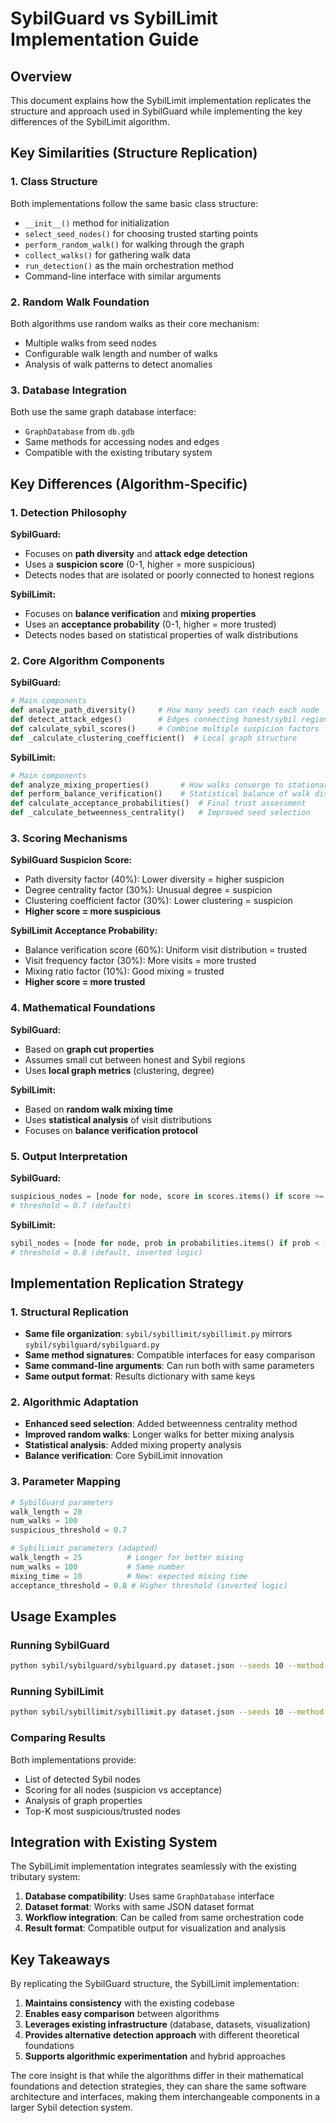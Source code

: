 # SybilGuard vs SybilLimit Implementation Guide

## Overview

This document explains how the SybilLimit implementation replicates the structure and approach used in SybilGuard while implementing the key differences of the SybilLimit algorithm.

## Key Similarities (Structure Replication)

### 1. Class Structure
Both implementations follow the same basic class structure:
- `__init__()` method for initialization
- `select_seed_nodes()` for choosing trusted starting points
- `perform_random_walk()` for walking through the graph
- `collect_walks()` for gathering walk data
- `run_detection()` as the main orchestration method
- Command-line interface with similar arguments

### 2. Random Walk Foundation
Both algorithms use random walks as their core mechanism:
- Multiple walks from seed nodes
- Configurable walk length and number of walks
- Analysis of walk patterns to detect anomalies

### 3. Database Integration
Both use the same graph database interface:
- `GraphDatabase` from `db.gdb`
- Same methods for accessing nodes and edges
- Compatible with the existing tributary system

## Key Differences (Algorithm-Specific)

### 1. Detection Philosophy

**SybilGuard:**
- Focuses on **path diversity** and **attack edge detection**
- Uses a **suspicion score** (0-1, higher = more suspicious)
- Detects nodes that are isolated or poorly connected to honest regions

**SybilLimit:**
- Focuses on **balance verification** and **mixing properties**
- Uses an **acceptance probability** (0-1, higher = more trusted)
- Detects nodes based on statistical properties of walk distributions

### 2. Core Algorithm Components

**SybilGuard:**
```python
# Main components
def analyze_path_diversity()     # How many seeds can reach each node
def detect_attack_edges()        # Edges connecting honest/sybil regions  
def calculate_sybil_scores()     # Combine multiple suspicion factors
def _calculate_clustering_coefficient()  # Local graph structure
```

**SybilLimit:**
```python
# Main components  
def analyze_mixing_properties()       # How walks converge to stationary distribution
def perform_balance_verification()    # Statistical balance of walk distributions
def calculate_acceptance_probabilities()  # Final trust assessment
def _calculate_betweenness_centrality()   # Improved seed selection
```

### 3. Scoring Mechanisms

**SybilGuard Suspicion Score:**
- Path diversity factor (40%): Lower diversity = higher suspicion
- Degree centrality factor (30%): Unusual degree = suspicion  
- Clustering coefficient factor (30%): Lower clustering = suspicion
- **Higher score = more suspicious**

**SybilLimit Acceptance Probability:**
- Balance verification score (60%): Uniform visit distribution = trusted
- Visit frequency factor (30%): More visits = more trusted
- Mixing ratio factor (10%): Good mixing = trusted  
- **Higher score = more trusted**

### 4. Mathematical Foundations

**SybilGuard:**
- Based on **graph cut properties**
- Assumes small cut between honest and Sybil regions
- Uses **local graph metrics** (clustering, degree)

**SybilLimit:**
- Based on **random walk mixing time**
- Uses **statistical analysis** of visit distributions
- Focuses on **balance verification protocol**

### 5. Output Interpretation

**SybilGuard:**
```python
suspicious_nodes = [node for node, score in scores.items() if score >= threshold]
# threshold = 0.7 (default)
```

**SybilLimit:**
```python
sybil_nodes = [node for node, prob in probabilities.items() if prob < (1.0 - threshold)]  
# threshold = 0.8 (default, inverted logic)
```

## Implementation Replication Strategy

### 1. Structural Replication
- **Same file organization**: `sybil/sybillimit/sybillimit.py` mirrors `sybil/sybilguard/sybilguard.py`
- **Same method signatures**: Compatible interfaces for easy comparison
- **Same command-line arguments**: Can run both with same parameters
- **Same output format**: Results dictionary with same keys

### 2. Algorithmic Adaptation
- **Enhanced seed selection**: Added betweenness centrality method
- **Improved random walks**: Longer walks for better mixing analysis
- **Statistical analysis**: Added mixing property analysis
- **Balance verification**: Core SybilLimit innovation

### 3. Parameter Mapping
```python
# SybilGuard parameters
walk_length = 20
num_walks = 100  
suspicious_threshold = 0.7

# SybilLimit parameters (adapted)
walk_length = 25          # Longer for better mixing
num_walks = 100           # Same number
mixing_time = 10          # New: expected mixing time
acceptance_threshold = 0.8 # Higher threshold (inverted logic)
```

## Usage Examples

### Running SybilGuard
```bash
python sybil/sybilguard/sybilguard.py dataset.json --seeds 10 --method degree --threshold 0.7
```

### Running SybilLimit  
```bash
python sybil/sybillimit/sybillimit.py dataset.json --seeds 10 --method degree --threshold 0.8
```

### Comparing Results
Both implementations provide:
- List of detected Sybil nodes
- Scoring for all nodes (suspicion vs acceptance)
- Analysis of graph properties
- Top-K most suspicious/trusted nodes

## Integration with Existing System

The SybilLimit implementation integrates seamlessly with the existing tributary system:

1. **Database compatibility**: Uses same `GraphDatabase` interface
2. **Dataset format**: Works with same JSON dataset format  
3. **Workflow integration**: Can be called from same orchestration code
4. **Result format**: Compatible output for visualization and analysis

## Key Takeaways

By replicating the SybilGuard structure, the SybilLimit implementation:

1. **Maintains consistency** with the existing codebase
2. **Enables easy comparison** between algorithms
3. **Leverages existing infrastructure** (database, datasets, visualization)
4. **Provides alternative detection approach** with different theoretical foundations
5. **Supports algorithmic experimentation** and hybrid approaches

The core insight is that while the algorithms differ in their mathematical foundations and detection strategies, they can share the same software architecture and interfaces, making them interchangeable components in a larger Sybil detection system.

